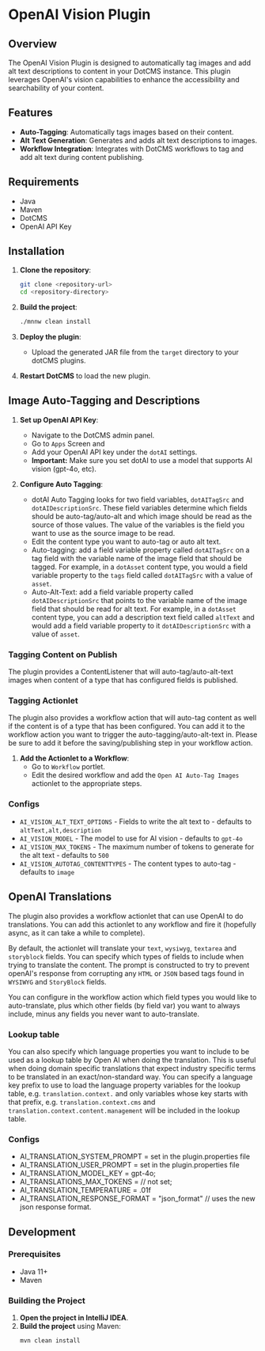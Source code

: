 # OpenAI Vision Plugin

## Overview

The OpenAI Vision Plugin is designed to automatically tag images and add alt text descriptions to content in your DotCMS instance. This plugin leverages OpenAI's vision capabilities to enhance the accessibility and searchability of your content.

## Features

- **Auto-Tagging**: Automatically tags images based on their content.
- **Alt Text Generation**: Generates and adds alt text descriptions to images.
- **Workflow Integration**: Integrates with DotCMS workflows to tag and add alt text during content publishing.

## Requirements

- Java
- Maven
- DotCMS
- OpenAI API Key

## Installation

1. **Clone the repository**:
    ```sh
    git clone <repository-url>
    cd <repository-directory>
    ```

2. **Build the project**:
    ```sh
    ./mnnw clean install
    ```

3. **Deploy the plugin**:
    - Upload the generated JAR file from the `target` directory to your dotCMS plugins.

4. **Restart DotCMS** to load the new plugin.

## Image Auto-Tagging and Descriptions

1. **Set up OpenAI API Key**:
    - Navigate to the DotCMS admin panel.
    - Go to `Apps` Screen and 
    - Add your OpenAI API key under the `dotAI` settings.
    - **Important:** Make sure you set dotAI to use a model that supports AI vision (gpt-4o, etc).

2. **Configure Auto Tagging**:
    - dotAI Auto Tagging looks for two field variables, `dotAITagSrc` and `dotAIDescriptionSrc`.  These field variables determine which fields should be auto-tag/auto-alt and which image should be read as the source of those values.  The value of the variables is the field you want to use as the source image to be read.
    - Edit the content type you want to auto-tag or auto alt text.
    - Auto-tagging: add a field variable property called `dotAITagSrc` on a tag field with the variable name of the image field that should be tagged.  For example, in a `dotAsset` content type, you would a field variable property to the `tags` field called `dotAITagSrc` with a value of `asset`.
    - Auto-Alt-Text: add a field variable property called `dotAIDescriptionSrc` that points to the variable name of the image field that should be read for alt text.  For example, in a `dotAsset` content type, you can add a description text field called `altText` and would add a field variable property to it `dotAIDescriptionSrc` with a value of `asset`.

### Tagging Content on Publish
The plugin provides a ContentListener that will auto-tag/auto-alt-text images when content of a type that has configured fields is published.  

### Tagging Actionlet
The plugin also provides a workflow action that will auto-tag content as well if the content is of a type that has been configured. You can add it to the workflow action you want to trigger the auto-tagging/auto-alt-text in. Please be sure to add it before the saving/publishing step in your workflow action.

1. **Add the Actionlet to a Workflow**:
    - Go to `Workflow` portlet.
    - Edit the desired workflow and add the `Open AI Auto-Tag Images` actionlet to the appropriate steps.
### Configs

- `AI_VISION_ALT_TEXT_OPTIONS` - Fields to write the alt text to - defaults to `altText,alt,description`
- `AI_VISION_MODEL` - The model to use for AI vision - defaults to `gpt-4o`
- `AI_VISION_MAX_TOKENS` - The maximum number of tokens to generate for the alt text - defaults to `500`
- `AI_VISION_AUTOTAG_CONTENTTYPES` - The content types to auto-tag - defaults to `image`


## OpenAI Translations
The plugin also provides a workflow actionlet that can use OpenAI to do translations.  You can add this actionlet to any workflow and fire it (hopefully async, as it can take a while to complete).

By default, the actionlet will translate your `text`, `wysiwyg`, `textarea` and `storyblock` fields.  You can specify which types of fields to include when trying to translate the content. The prompt is constructed to try to prevent openAI's response from corrupting any `HTML` or `JSON` based tags found in `WYSIWYG` and `StoryBlock` fields.

You can configure in the workflow action which field types you would like to auto-translate, plus which other fields (by field var) you want to always include, minus any fields you never want to auto-translate.

### Lookup table
You can also specify which language properties you want to include to be used as a lookup table by Open AI when doing the translation.   This is useful when doing domain specific translations that expect industry specific terms to be translated in an exact/non-standard way. You can specify a language key prefix to use to load the language property variables for the lookup table, e.g. `translation.context.` and only variables whose key starts with that prefix, e.g. `translation.context.cms` and `translation.context.content.management` will be included in the lookup table.

### Configs
- AI_TRANSLATION_SYSTEM_PROMPT =  set in the plugin.properties file
- AI_TRANSLATION_USER_PROMPT = set in the plugin.properties file
- AI_TRANSLATION_MODEL_KEY = gpt-4o;
- AI_TRANSLATIONS_MAX_TOKENS = // not set;
- AI_TRANSLATION_TEMPERATURE = .01f
- AI_TRANSLATION_RESPONSE_FORMAT = "json_format" // uses the new json response format.


## Development

### Prerequisites

- Java 11+
- Maven

### Building the Project

1. **Open the project in IntelliJ IDEA**.
2. **Build the project** using Maven:
    ```sh
    mvn clean install
    ```
